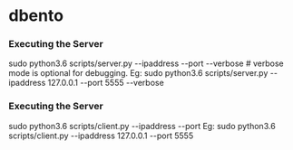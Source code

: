 # dbento

### <b>Executing the Server</b> 
  sudo python3.6 scripts/server.py --ipaddress <IPADDRESS> --port <PORT> --verbose   # verbose mode is optional for debugging.
  Eg:
      sudo python3.6 scripts/server.py --ipaddress 127.0.0.1 --port 5555 --verbose 
### <b>Executing the Server</b>
  sudo python3.6 scripts/client.py --ipaddress <IPADDRESS> --port <PORT>
  Eg:
      sudo python3.6 scripts/client.py --ipaddress 127.0.0.1 --port 5555
